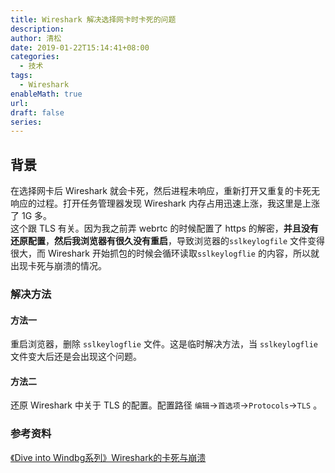 ```yaml
---
title: Wireshark 解决选择网卡时卡死的问题
description: 
author: 清松
date: 2019-01-22T15:14:41+08:00
categories:
  - 技术
tags:
  - Wireshark
enableMath: true
url: 
draft: false
series:
---
```

## 背景
在选择网卡后 Wireshark 就会卡死，然后进程未响应，重新打开又重复的卡死无响应的过程。打开任务管理器发现 Wireshark 内存占用迅速上涨，我这里是上涨了 1G 多。  
这个跟 TLS 有关。因为我之前弄 webrtc 的时候配置了 https 的解密，**并且没有还原配置**，**然后我浏览器有很久没有重启**，导致浏览器的`sslkeylogfile` 文件变得很大，而 Wireshark 开始抓包的时候会循环读取`sslkeylogflie` 的内容，所以就出现卡死与崩溃的情况。

### 解决方法
#### 方法一
重启浏览器，删除 `sslkeylogflie` 文件。这是临时解决方法，当 `sslkeylogflie` 文件变大后还是会出现这个问题。

#### 方法二
还原 Wireshark 中关于 TLS 的配置。配置路径 `编辑`-\>`首选项`-\>`Protocols`-\>`TLS` 。

### 参考资料
[《Dive into Windbg系列》Wireshark的卡死与崩溃](https://zhuanlan.zhihu.com/p/33240824)
